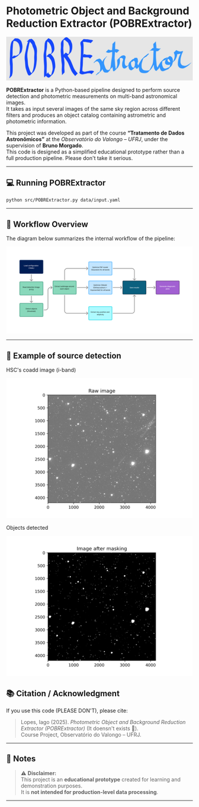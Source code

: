 # Photometric Object and Background Reduction Extractor (POBRExtractor)

![POBRExtractor Logo](logo/POBRExtractor.jpg)

**POBRExtractor** is a Python-based pipeline designed to perform source detection and photometric measurements on multi-band astronomical images.  
It takes as input several images of the same sky region across different filters and produces an object catalog containing astrometric and photometric information.

This project was developed as part of the course **“Tratamento de Dados Astronômicos”** at the *Observatório do Valongo – UFRJ*, under the supervision of **Bruno Morgado**.  
This code is designed as a simplified educational prototype rather than a full production pipeline. Please don't take it serious.

---

## 💻 Running POBRExtractor

```bash
python src/POBRExtractor.py data/input.yaml 
```
---

## 🧠 Workflow Overview

The diagram below summarizes the internal workflow of the pipeline:

![POBRExtractor Workflow](logo/POBRExtractor%20Workflow.png)

---

## 🌌 Example of source detection

HSC's coadd image (i-band)

![POBRExtractor Workflow](data/plots/raw_image.png)

Objects detected

![POBRExtractor Workflow](data/plots/residual.png)

## 📚 Citation / Acknowledgment

If you use this code (PLEASE DON'T), please cite:

> Lopes, Iago (2025). *Photometric Object and Background Reduction Extractor (POBRExtractor)* (It doensn't exists 🫠).  
> Course Project, Observatório do Valongo – UFRJ.  

---

## 🧩 Notes

> ⚠️ **Disclaimer:**  
> This project is an **educational prototype** created for learning and demonstration purposes.  
> It is **not intended for production-level data processing**.
---

